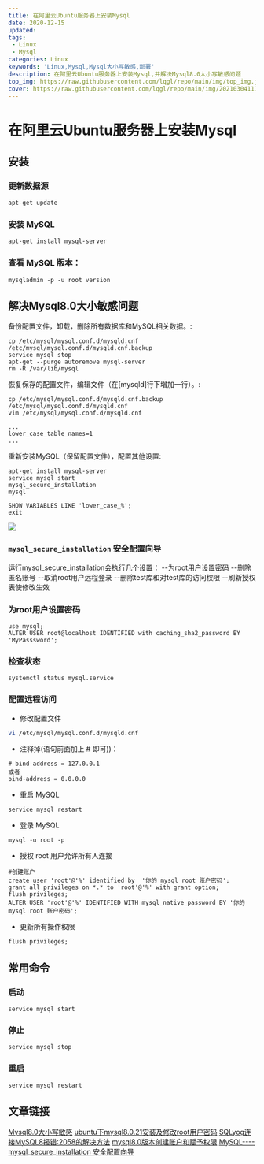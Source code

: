 ```yaml
---
title: 在阿里云Ubuntu服务器上安装Mysql
date: 2020-12-15
updated:
tags:
 - Linux
 - Mysql
categories: Linux
keywords: 'Linux,Mysql,Mysql大小写敏感,部署'
description: 在阿里云Ubuntu服务器上安装Mysql,并解决Mysql8.0大小写敏感问题
top_img: https://raw.githubusercontent.com/lqgl/repo/main/img/top_img.jpg
cover: https://raw.githubusercontent.com/lqgl/repo/main/img/20210304111156.png
---
```

# 在阿里云Ubuntu服务器上安装Mysql

## 安装

### 更新数据源
```bash
apt-get update
```
### 安装 MySQL
```bash
apt-get install mysql-server
```
### 查看 MySQL 版本：
```
mysqladmin -p -u root version
```
## 解决Mysql8.0大小敏感问题
备份配置文件，卸载，删除所有数据库和MySQL相关数据。:
```
cp /etc/mysql/mysql.conf.d/mysqld.cnf /etc/mysql/mysql.conf.d/mysqld.cnf.backup
service mysql stop
apt-get --purge autoremove mysql-server
rm -R /var/lib/mysql
```
恢复保存的配置文件，编辑文件（在[mysqld]行下增加一行）。:
```
cp /etc/mysql/mysql.conf.d/mysqld.cnf.backup /etc/mysql/mysql.conf.d/mysqld.cnf
vim /etc/mysql/mysql.conf.d/mysqld.cnf

...
lower_case_table_names=1
...
```
重新安装MySQL（保留配置文件），配置其他设置:
```
apt-get install mysql-server
service mysql start
mysql_secure_installation
mysql

SHOW VARIABLES LIKE 'lower_case_%';
exit
```
![](https://raw.githubusercontent.com/lqgl/repo/main/img/20201215130757.png)
### `mysql_secure_installation` 安全配置向导
运行mysql_secure_installation会执行几个设置：
--为root用户设置密码
--删除匿名账号
--取消root用户远程登录
--删除test库和对test库的访问权限
--刷新授权表使修改生效

### 为root用户设置密码
```
use mysql;
ALTER USER root@localhost IDENTIFIED with caching_sha2_password BY 'MyPasssword';
```

### 检查状态
```
systemctl status mysql.service
```
### 配置远程访问
* 修改配置文件
```bash
vi /etc/mysql/mysql.conf.d/mysqld.cnf
```
* 注释掉(语句前面加上 # 即可))：
```
# bind-address = 127.0.0.1
或者
bind-address = 0.0.0.0
```
* 重启 MySQL
```
service mysql restart
```
* 登录 MySQL
```
mysql -u root -p
```
* 授权 root 用户允许所有人连接
```
#创建账户
create user 'root'@'%' identified by  '你的 mysql root 账户密码';
grant all privileges on *.* to 'root'@'%' with grant option;
flush privileges;
ALTER USER 'root'@'%' IDENTIFIED WITH mysql_native_password BY '你的 mysql root 账户密码';
```
* 更新所有操作权限
```
flush privileges;
```
## 常用命令
### 启动
```
service mysql start
```
### 停止
```
service mysql stop
```
### 重启
```
service mysql restart
```

## 文章链接
[Mysql8.0大小写敏感](https://stackoverflow.com/questions/53103588/lower-case-table-names-1-on-ubuntu-18-04-doesnt-let-mysql-to-start/53175727#53175727)
[ubuntu下mysql8.0.21安装及修改root用户密码](https://blog.csdn.net/crazy_zh/article/details/109164552)
[SQLyog连接MySQL8报错:2058的解决方法](https://www.cnblogs.com/chengmi/p/12403761.html)
[mysql8.0版本创建账户和赋予权限](https://blog.csdn.net/shenhonglei1234/article/details/84786443?utm_medium=distribute.pc_relevant_t0.none-task-blog-BlogCommendFromBaidu-1.control&depth_1-utm_source=distribute.pc_relevant_t0.none-task-blog-BlogCommendFromBaidu-1.control)
[MySQL----mysql_secure_installation 安全配置向导](https://blog.csdn.net/qq_32786873/article/details/78846008)